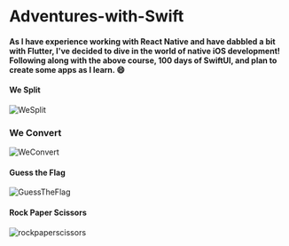 # Adventures-with-Swift

#### As I have experience working with React Native and have dabbled a bit with Flutter, I've decided to dive in the world of native iOS development!  Following along with the above course, 100 days of SwiftUI, and plan to create some apps as I learn. 😄

#### We Split

![WeSplit](https://user-images.githubusercontent.com/33048490/146649155-20de9f28-a54a-4694-a815-65c9d27fff0f.gif)

### We Convert

![WeConvert](https://user-images.githubusercontent.com/33048490/146649303-6a50327b-86af-4d20-92ff-75874f768c4d.gif)


#### Guess the Flag

![GuessTheFlag](https://user-images.githubusercontent.com/33048490/146649191-51ff5224-e311-44bd-83c1-64ad44deca96.gif)

#### Rock Paper Scissors 

![rockpaperscissors](https://user-images.githubusercontent.com/33048490/146742740-b7718afa-7c79-4886-b7a5-239096ce3c0b.gif)
